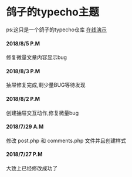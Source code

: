 # 鸽子的typecho主题
<span>ps:这只是一个鸽子的typecho仓库 <a href="http://bbs.funnyli.cn">在线演示</a></span>

<div class="">
  <h4>2018/8/5 P.M</h4>
  <span>修复微量文章内容显示bug</span>
</div>

<div class="">
  <h4>2018/8/3 P.M</h4>
  <span>抽屉修复完成,剩少量BUG等待发现</span>
</div>

<div class="">
  <h4>2018/8/2 P.M</h4>
  <span>创建抽屉交互动作,修复微量bug</span>
</div>

<div class="">
  <h4>2018/7/29 A.M</h4>
  <span> 修改 post.php 和 comments.php 文件并且创建样式</span>
</div>

<div class="">
  <h4>2018/7/27 P.M</h4>
  <span>大致上已经修改成功了</span>
</div>
<style type="text/css">
.Title{
}
.Content{
 }
</style>

